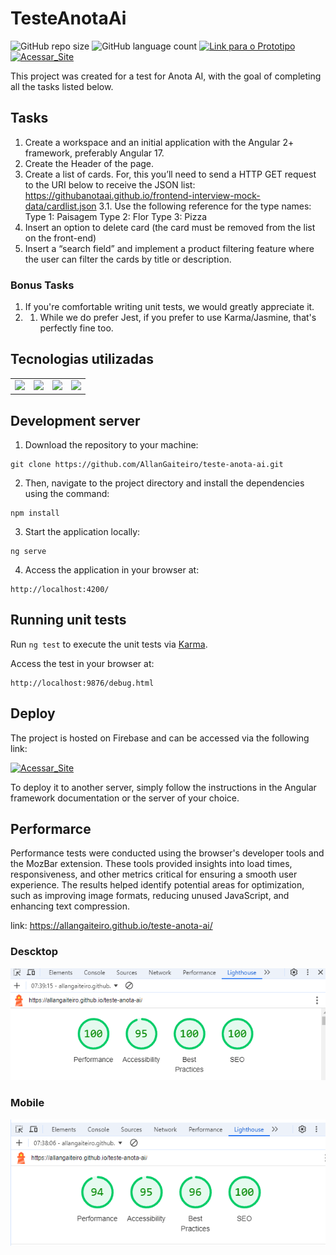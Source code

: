 # TesteAnotaAi
![GitHub repo size](https://img.shields.io/github/repo-size/AllanGaiteiro/teste-anota-ai?style=for-the-badge)
![GitHub language count](https://img.shields.io/github/languages/count/AllanGaiteiro/teste-anota-ai?style=for-the-badge)
[![Link para o Prototipo](https://img.shields.io/badge/Prototipo-ffffff?style=for-the-badge&color=F24E1E)](https://www.figma.com/proto/7nmDG48ShHlJqGDfVlbylJ/Untitled?node-id=1-5&node-type=frame&t=7WWbPVLiDdtPcCgz-0&scaling=min-zoom&content-scaling=fixed&page-id=0%3A1)
[![Acessar_Site](https://img.shields.io/badge/-Acessar_Site-49BE?style=for-the-badge)](https://allangaiteiro.github.io/teste-anota-ai/)

This project was created for a test for Anota AI, with the goal of completing all the tasks listed below.

## Tasks

1. Create a workspace and an initial application with the Angular 2+ framework,
preferably Angular 17.
2. Create the Header of the page.
3. Create a list of cards. For, this you’ll need to send a HTTP GET request to the URI
below to receive the JSON list:
https://githubanotaai.github.io/frontend-interview-mock-data/cardlist.json
3.1. Use the following reference for the type names:
Type 1: Paisagem
Type 2: Flor
Type 3: Pizza
4. Insert an option to delete card (the card must be removed from the list on the
front-end)
5. Insert a “search field” and implement a product filtering feature where the user can
filter the cards by title or description.

### Bonus Tasks
1. If you're comfortable writing unit tests, we would greatly appreciate it.
1. 1. While we do prefer Jest, if you prefer to use Karma/Jasmine, that's perfectly fine
too.




## Tecnologias utilizadas

<table>
    <tr>
        <td><a href="https://angular.io/" title="Angular"><img src="https://img.icons8.com/color/48/000000/angularjs.png"/></a></td>
        <td><a href="https://www.w3.org/html/" title="HTML"><img src="https://img.icons8.com/color/48/000000/html-5.png"/></a></td>
        <td><a href="https://www.w3schools.com/css/" title="CSS"><img src="https://img.icons8.com/color/48/000000/css3.png"/></a></td>
        <td><a href="https://www.javascript.com/" title="JavaScript"><img src="https://img.icons8.com/color/48/000000/javascript--v1.png"/></a></td>
    </tr>
</table>

## Development server

1. Download the repository to your machine:

```
git clone https://github.com/AllanGaiteiro/teste-anota-ai.git
```

2. Then, navigate to the project directory and install the dependencies using the command:

```
npm install
```

3. Start the application locally:

```
ng serve
```

4. Access the application in your browser at:

```
http://localhost:4200/
```

## Running unit tests

Run `ng test` to execute the unit tests via [Karma](https://karma-runner.github.io).

Access the test in your browser at:

```
http://localhost:9876/debug.html
```

## Deploy

The project is hosted on Firebase and can be accessed via the following link:

[![Acessar_Site](https://img.shields.io/badge/-Acessar_Site-49BE?style=for-the-badge)](https://allangaiteiro.github.io/teste-anota-ai/)

To deploy it to another server, simply follow the instructions in the Angular framework documentation or the server of your choice.


## Performarce

Performance tests were conducted using the browser's developer tools and the MozBar extension. These tools provided insights into load times, responsiveness, and other metrics critical for ensuring a smooth user experience. The results helped identify potential areas for optimization, such as improving image formats, reducing unused JavaScript, and enhancing text compression.

link: https://allangaiteiro.github.io/teste-anota-ai/
### Descktop
![alt text](./performance/image-1.png)

### Mobile
![alt text](./performance/image.png)
